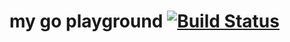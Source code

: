 # my go playground [![Build Status](https://travis-ci.org/atotto/my_go.svg)](https://travis-ci.org/atotto/my_go)
